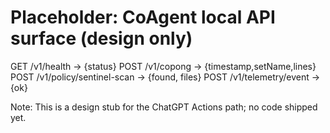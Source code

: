 <!-- status: stub; target: 150+ words -->
<!-- status: stub; target: 150+ words -->
<!-- status: stub; target: 150+ words -->
<!-- status: stub; target: 150+ words -->
<!-- status: stub; target: 150+ words -->
<!-- status: stub; target: 150+ words -->
# Placeholder: CoAgent local API surface (design only)
GET  /v1/health               -> {status}
POST /v1/copong               -> {timestamp,setName,lines}
POST /v1/policy/sentinel-scan -> {found, files}
POST /v1/telemetry/event      -> {ok}

Note: This is a design stub for the ChatGPT Actions path; no code shipped yet.








